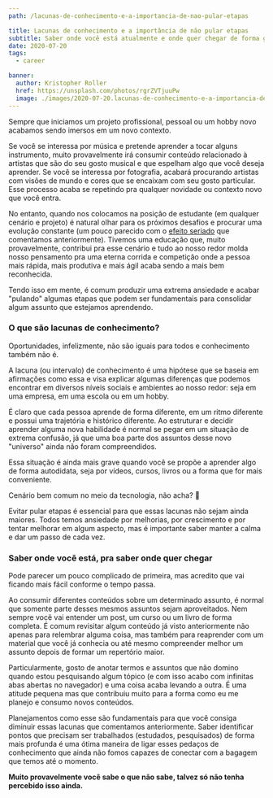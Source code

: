 ```yaml
---
path: /lacunas-de-conhecimento-e-a-importancia-de-nao-pular-etapas

title: Lacunas de conhecimento e a importância de não pular etapas
subtitle: Saber onde você está atualmente e onde quer chegar de forma gradual pode ser uma boa forma de se organizar e evitar conhecimentos desconexos
date: 2020-07-20
tags:
  - career

banner:
  author: Kristopher Roller
  href: https://unsplash.com/photos/rgrZVTjuuPw
  image: ./images/2020-07-20.lacunas-de-conhecimento-e-a-importancia-de-nao-pular-etapas/banner.jpg
---
```


Sempre que iniciamos um projeto profissional, pessoal ou um hobby novo acabamos sendo imersos em um novo contexto.

Se você se interessa por música e pretende aprender a tocar alguns instrumento, muito provavelmente irá consumir conteúdo relacionado à artistas que são do seu gosto musical e que espelham algo que você deseja aprender. Se você se interessa por fotografia, acabará procurando artistas com visões de mundo e cores que se encaixam com seu gosto particular. Esse processo acaba se repetindo pra qualquer novidade ou contexto novo que você entra.

No entanto, quando nos colocamos na posição de estudante (em qualquer cenário e projeto) é natural olhar para os próximos desafios e procurar uma evolução constante (um pouco parecido com o [efeito seriado](https://gabrieluizramos.com.br/titulos-de-cargos-realmente-importam) que comentamos anteriormente). Tivemos uma educação que, muito provavelmente, contribui pra esse cenário e tudo ao nosso redor molda nosso pensamento pra uma eterna corrida e competição onde a pessoa mais rápida, mais produtiva e mais ágil acaba sendo a mais bem reconhecida.

Tendo isso em mente, é comum produzir uma extrema ansiedade e acabar "pulando" algumas etapas que podem ser fundamentais para consolidar algum assunto que estejamos aprendendo.

### O que são lacunas de conhecimento?
Oportunidades, infelizmente, não são iguais para todos e conhecimento também não é.

A lacuna (ou intervalo) de conhecimento é uma hipótese que se baseia em afirmações como essa e visa explicar algumas diferenças que podemos encontrar em diversos níveis sociais e ambientes ao nosso redor: seja em uma empresa, em uma escola ou em um hobby.

É claro que cada pessoa aprende de forma diferente, em um ritmo diferente e possui uma trajetória e histórico diferente. Ao estruturar e decidir aprender alguma nova habilidade é normal se pegar em um situação de extrema confusão, já que uma boa parte dos assuntos desse novo "universo" ainda não foram compreendidos.

Essa situação é ainda mais grave quando você se propõe a aprender algo de forma autodidata, seja por vídeos, cursos, livros ou a forma que for mais conveniente.

Cenário bem comum no meio da tecnologia, não acha? 🤔

Evitar pular etapas é essencial para que essas lacunas não sejam ainda maiores. Todos temos ansiedade por melhorias, por crescimento e por tentar melhorar em algum aspecto, mas é importante saber manter a calma e dar um passo de cada vez.

### Saber onde você está, pra saber onde quer chegar
Pode parecer um pouco complicado de primeira, mas acredito que vai ficando mais fácil conforme o tempo passa.

Ao consumir diferentes conteúdos sobre um determinado assunto, é normal que somente parte desses mesmos assuntos sejam aproveitados. Nem sempre você vai entender um post, um curso ou um livro de forma completa. É comum revisitar algum conteúdo já visto anteriormente não apenas para relembrar alguma coisa, mas também para reaprender com um material que você já conhecia ou até mesmo compreender melhor um assunto depois de formar um repertório maior.

Particularmente, gosto de anotar termos e assuntos que não domino quando estou pesquisando algum tópico (e com isso acabo com infinitas abas abertas no navegador) e uma coisa acaba levando a outra. É uma atitude pequena mas que contribuiu muito para a forma como eu me planejo e consumo novos conteúdos.

Planejamentos como esse são fundamentais para que você consiga diminuir essas lacunas que comentamos anteriormente. Saber identificar pontos que precisam ser trabalhados (estudados, pesquisados) de forma mais profunda é uma ótima maneira de ligar esses pedaços de conhecimento que ainda não fomos capazes de conectar com a bagagem que temos até o momento.

**Muito provavelmente você sabe o que não sabe, talvez só não tenha percebido isso ainda.**

